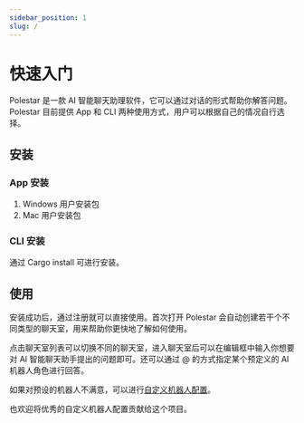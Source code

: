 ```yaml
---
sidebar_position: 1
slug: /
---
```


# 快速入门

Polestar 是一款 AI 智能聊天助理软件，它可以通过对话的形式帮助你解答问题。Polestar 目前提供 App 和 CLI 两种使用方式，用户可以根据自己的情况自行选择。

## 安装

### App 安装

1. Windows 用户安装包
2. Mac 用户安装包

### CLI 安装

通过 Cargo install 可进行安装。

## 使用

安装成功后，通过注册就可以直接使用。首次打开 Polestar 会自动创建若干个不同类型的聊天室，用来帮助你更快地了解如何使用。

点击聊天室列表可以切换不同的聊天室，进入聊天室后可以在编辑框中输入你想要对 AI 智能聊天助手提出的问题即可。还可以通过 @ 的方式指定某个预定义的 AI 机器人角色进行回答。

如果对预设的机器人不满意，可以进行[自定义机器人配置](./development/bot_config.md)。

也欢迎将优秀的自定义机器人配置贡献给这个项目。
